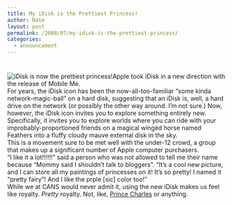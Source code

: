 ```yaml
---
title: My iDisk is the Prettiest Princess!
author: Nate
layout: post
permalink: /2008/07/my-idisk-is-the-prettiest-princess/
categories:
  - announcement
---
```

# 

![iDisk is now the prettiest princess!][1]Apple took iDisk in a new direction with the release of Mobile Me.  
For years, the iDisk icon has been the now-all-too-familiar “some kinda network-magic-ball” on a hard disk, suggesting that an iDisk is, well, a hard drive on the network (or possibly the other way around. I’m not sure.) Now, however, the iDisk icon invites you to explore something entirely new. Specifically, it invites you to explore worlds where you can ride with your improbably-proportioned friends on a magical wingéd horse named Feathers into a fluffy cloudy mauve external disk in the sky.  
This is a movement sure to be met well with the under-12 crowd, a group that makes up a significant number of Apple computer purchasers.  
“I like it a lot!!!!!!” said a person who was not allowed to tell me their name because “Mommy said I shouldn’t talk to bloggers”. “It’s a cool new picture, and I can store all my paintings of princesses on it! It’s so pretty! I named it “pretty fairy”! And I like the prple [sic] color too!”  
While we at CANS would never admit it, using the new iDisk makes us feel like royalty. *Pretty* royalty. Not, like, [Prince Charles][2] or anything.

 [1]: http://crazyapplenews.com/wp-content/uploads/2008/07/new-idisk.png "The new Prettiest Princess look of iDisk"
 [2]: http://en.wikipedia.org/wiki/Charles,_Prince_of_Wales